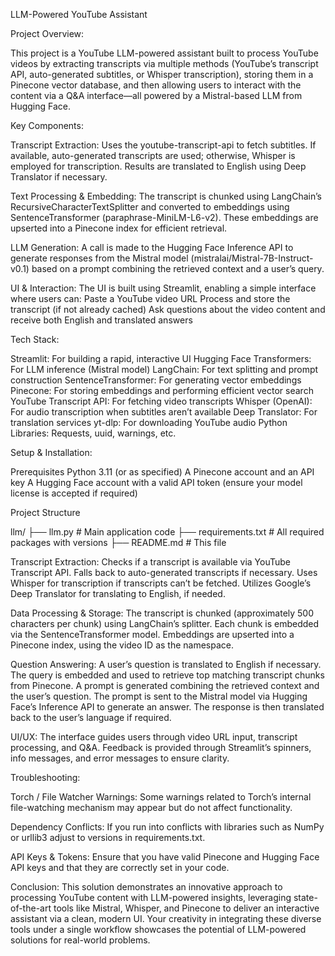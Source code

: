 LLM-Powered YouTube Assistant


Project Overview:

This project is a YouTube LLM-powered assistant built to process YouTube videos by extracting transcripts via multiple methods (YouTube’s transcript API, auto-generated subtitles, or Whisper transcription), storing them in a Pinecone vector database, and then allowing users to interact with the content via a Q&A interface—all powered by a Mistral-based LLM from Hugging Face.

Key Components:

Transcript Extraction:
Uses the youtube-transcript-api to fetch subtitles. If available, auto-generated transcripts are used; otherwise, Whisper is employed for transcription. Results are translated to English using Deep Translator if necessary.

Text Processing & Embedding:
The transcript is chunked using LangChain’s RecursiveCharacterTextSplitter and converted to embeddings using SentenceTransformer (paraphrase-MiniLM-L6-v2). These embeddings are upserted into a Pinecone index for efficient retrieval.

LLM Generation:
A call is made to the Hugging Face Inference API to generate responses from the Mistral model (mistralai/Mistral-7B-Instruct-v0.1) based on a prompt combining the retrieved context and a user’s query.

UI & Interaction:
The UI is built using Streamlit, enabling a simple interface where users can:
Paste a YouTube video URL
Process and store the transcript (if not already cached)
Ask questions about the video content and receive both English and translated answers

Tech Stack:

Streamlit: For building a rapid, interactive UI
Hugging Face Transformers: For LLM inference (Mistral model)
LangChain: For text splitting and prompt construction
SentenceTransformer: For generating vector embeddings
Pinecone: For storing embeddings and performing efficient vector search
YouTube Transcript API: For fetching video transcripts
Whisper (OpenAI): For audio transcription when subtitles aren’t available
Deep Translator: For translation services
yt-dlp: For downloading YouTube audio
Python Libraries: Requests, uuid, warnings, etc.

Setup & Installation:

Prerequisites
Python 3.11 (or as specified)
A Pinecone account and an API key
A Hugging Face account with a valid API token (ensure your model license is accepted if required)


Project Structure

llm/
├── llm.py               # Main application code
├── requirements.txt     # All required packages with versions
├── README.md            # This file


Transcript Extraction:
Checks if a transcript is available via YouTube Transcript API.
Falls back to auto-generated transcripts if necessary.
Uses Whisper for transcription if transcripts can’t be fetched.
Utilizes Google’s Deep Translator for translating to English, if needed.

Data Processing & Storage:
The transcript is chunked (approximately 500 characters per chunk) using LangChain’s splitter.
Each chunk is embedded via the SentenceTransformer model.
Embeddings are upserted into a Pinecone index, using the video ID as the namespace.

Question Answering:
A user’s question is translated to English if necessary.
The query is embedded and used to retrieve top matching transcript chunks from Pinecone.
A prompt is generated combining the retrieved context and the user’s question.
The prompt is sent to the Mistral model via Hugging Face’s Inference API to generate an answer.
The response is then translated back to the user’s language if required.

UI/UX:
The interface guides users through video URL input, transcript processing, and Q&A.
Feedback is provided through Streamlit’s spinners, info messages, and error messages to ensure clarity.

Troubleshooting:

Torch / File Watcher Warnings:
Some warnings related to Torch’s internal file-watching mechanism may appear but do not affect functionality.

Dependency Conflicts:
If you run into conflicts with libraries such as NumPy or urllib3 adjust to versions in requirements.txt.

API Keys & Tokens:
Ensure that you have valid Pinecone and Hugging Face API keys and that they are correctly set in your code.

Conclusion:
This solution demonstrates an innovative approach to processing YouTube content with LLM-powered insights, leveraging state-of-the-art tools like Mistral, Whisper, and Pinecone to deliver an interactive assistant via a clean, modern UI.
Your creativity in integrating these diverse tools under a single workflow showcases the potential of LLM-powered solutions for real-world problems.